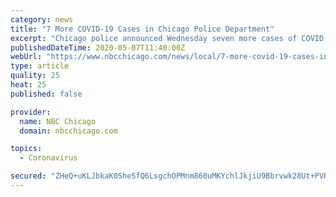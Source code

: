 ```yaml
---
category: news
title: "7 More COVID-19 Cases in Chicago Police Department"
excerpt: "Chicago police announced Wednesday seven more cases of COVID-19, bringing the number of cases in the department to 475."
publishedDateTime: 2020-05-07T11:40:00Z
webUrl: "https://www.nbcchicago.com/news/local/7-more-covid-19-cases-in-chicago-police-department/2267981/"
type: article
quality: 25
heat: 25
published: false

provider:
  name: NBC Chicago
  domain: nbcchicago.com

topics:
  - Coronavirus

secured: "ZHeQ+uKLJbkaK0SheSfQ6LsgchOPMnm860uMKYchlJkjiU9Bbrvwk28Ut+PVH8Uhyy+V0v7ZNcG7tHcZbLZG4P3FDLuB2rO3vmMoAJp2qiIQklOOOyrDHGjBA1fdxIeAgQPg3oTjrQQrPISenPZcRxK/pu+iWVLryoWxtPK0nDu6aXXRE8arNQks6bxmFmKytx90/+zDZQS3pWfrHLeNF7RfK3/RDh1YFvwkzS3xJzQjvxxn3J6I9NnfOoxGF6ZRvlVZShGtiUlKn2GVuwQ3chHPAz6/ofM6/lbkBSVtZN+GimiKrW14u65vu66xTggmrqSti+yAMjQ8ZycaXgwT/ZNCp8BoVYhkfHvvP7bRV0NpRFLq7ajxA2iifLtvYY8CdVpFo8xqpp1dBRy+dPdTqmEYatXAymPMnITjrQ3JViHWHJP7gPg2uKuVpm9l5/8Ol2HJyOQ0rODyYHMy+URHtPIDQn3Wxkq9unn1urfG1zI=;PRTiHsi1t5fbPZoC9lNJPw=="
---
```


